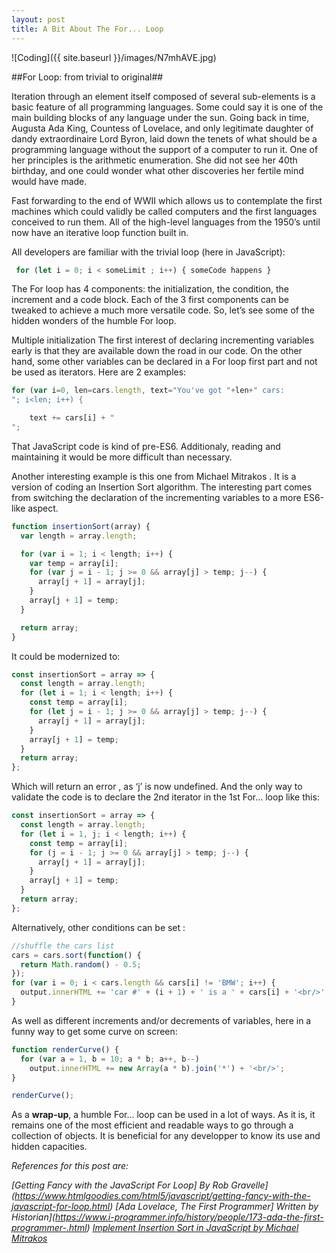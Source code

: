 ```yaml
---
layout: post
title: A Bit About The For... Loop
---
```


![Coding]({{ site.baseurl }}/images/N7mhAVE.jpg)

##For Loop: from trivial to original##

Iteration through an element itself composed of several sub-elements is a basic feature of all programming languages. Some could say it is one of the main building blocks of any language under the sun. Going back in time, Augusta Ada King, Countess of Lovelace, and only legitimate daughter of dandy extraordinaire Lord Byron, laid down the tenets of what should be a programming language without the support of a computer to run it. One of her principles is the arithmetic enumeration. She did not see her 40th birthday, and one could wonder what other discoveries her fertile mind would have made.

Fast forwarding to the end of WWII which allows us to contemplate the first machines which could validly be called computers and the first languages conceived to run them. All of the high-level languages from the 1950’s until now have an iterative loop function built in.

All developers are familiar with the trivial loop (here in JavaScript):

```js
 for (let i = 0; i < someLimit ; i++) { someCode happens }
```

The For loop has 4 components: the initialization, the condition, the increment and a code block. Each of the 3 first components can be tweaked to achieve a much more versatile code. So, let’s see some of the hidden wonders of the humble For loop.

Multiple initialization
The first interest of declaring incrementing variables early is that they are available down the road in our code. On the other hand, some other variables can be declared in a For loop first part and not be used as iterators. Here are 2 examples:

```js
for (var i=0, len=cars.length, text="You've got "+len+" cars:
"; i<len; i++) {

    text += cars[i] + "
";
```

That JavaScript code is kind of pre-ES6. Additionaly, reading and maintaining it would be more difficult than necessary.

Another interesting example is this one from Michael Mitrakos . It is a version of coding an Insertion Sort algorithm. The interesting part comes from switching the declaration of the incrementing variables to a more ES6-like aspect.

```js
function insertionSort(array) {
  var length = array.length;

  for (var i = 1; i < length; i++) {
    var temp = array[i];
    for (var j = i - 1; j >= 0 && array[j] > temp; j--) {
      array[j + 1] = array[j];
    }
    array[j + 1] = temp;
  }

  return array;
}
```

It could be modernized to:

```js
const insertionSort = array => {
  const length = array.length;
  for (let i = 1; i < length; i++) {
    const temp = array[i];
    for (let j = i - 1; j >= 0 && array[j] > temp; j--) {
      array[j + 1] = array[j];
    }
    array[j + 1] = temp;
  }
  return array;
};
```

Which will return an error , as ‘j’ is now undefined. And the only way to validate the code is to declare the 2nd iterator in the 1st For… loop like this:

```js
const insertionSort = array => {
  const length = array.length;
  for (let i = 1, j; i < length; i++) {
    const temp = array[i];
    for (j = i - 1; j >= 0 && array[j] > temp; j--) {
      array[j + 1] = array[j];
    }
    array[j + 1] = temp;
  }
  return array;
};
```

Alternatively, other conditions can be set :

```js
//shuffle the cars list
cars = cars.sort(function() {
  return Math.random() - 0.5;
});
for (var i = 0; i < cars.length && cars[i] != 'BMW'; i++) {
  output.innerHTML += 'car #' + (i + 1) + ' is a ' + cars[i] + '<br/>';
}
```

As well as different increments and/or decrements of variables, here in a funny way to get some curve on screen:

```js
function renderCurve() {
  for (var a = 1, b = 10; a * b; a++, b--)
    output.innerHTML += new Array(a * b).join('*') + '<br/>';
}

renderCurve();
```

As a **wrap-up**, a humble For… loop can be used in a lot of ways. As it is, it remains one of the most efficient and readable ways to go through a collection of objects. It is beneficial for any developper to know its use and hidden capacities.

_References for this post are:_

_[Getting Fancy with the JavaScript For Loop]
By Rob Gravelle](https://www.htmlgoodies.com/html5/javascript/getting-fancy-with-the-javascript-for-loop.html)_
_[Ada Lovelace, The First Programmer]
Written by Historian](https://www.i-programmer.info/history/people/173-ada-the-first-programmer-.html)_
_[Implement Insertion Sort in JavaScript by Michael Mitrakos](https://initjs.org/insertion-sort-in-javascript-6c48563b4643)_
